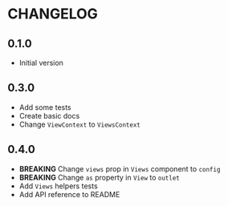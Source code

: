 # CHANGELOG

## 0.1.0

- Initial version

## 0.3.0

- Add some tests
- Create basic docs
- Change `ViewContext` to `ViewsContext`

## 0.4.0

- **BREAKING** Change `views` prop in `Views` component to `config`
- **BREAKING** Change `as` property in `View` to `outlet`
- Add `Views` helpers tests
- Add API reference to README
